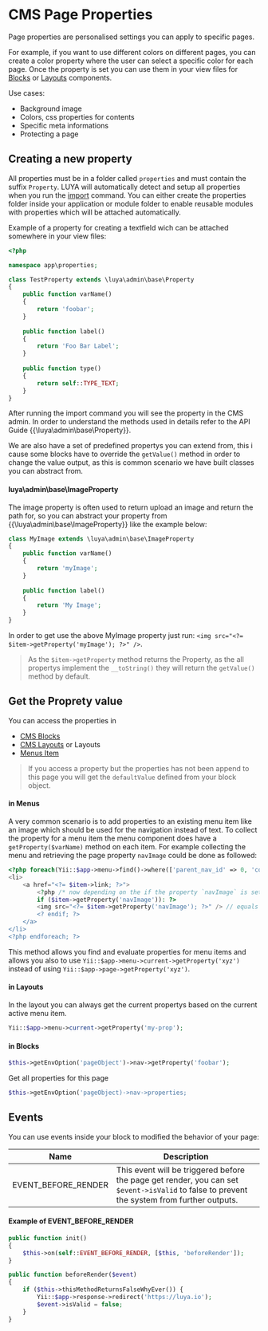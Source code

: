 # CMS Page Properties

Page properties are personalised settings you can apply to specific pages. 

For example, if you want to use different colors on different pages, you can create a color property where the user can select a specific color for each page. Once the property is set you can use them in your view files for [Blocks](app-blocks.md) or [Layouts](app-cmslayouts.md) components.

Use cases:

+ Background image
+ Colors, css properties for contents
+ Specific meta informations
+ Protecting a page

## Creating a new property


All properties must be in a folder called `properties` and must contain the suffix `Property`. LUYA will automatically detect and setup all properties when you run the [import](luya-console.md) command. You can either create the properties folder inside your application or module folder to enable reusable modules with properties which will be attached automatically.

Example of a property for creating a textfield wich can be attached somewhere in your view files:

```php
<?php

namespace app\properties;

class TestProperty extends \luya\admin\base\Property
{
    public function varName()
    {
        return 'foobar';
    }    
    
    public function label()
    {
        return 'Foo Bar Label';
    }
    
    public function type()
    {
        return self::TYPE_TEXT;
    }
}
```

After running the import command you will see the property in the CMS admin. In order to understand the methods used in details refer to the API Guide {{\luya\admin\base\Property}}.

We are also have a set of predefined propertys you can extend from, this i cause some blocks have to override the `getValue()` method in order to change the value output, as this is common scenario we have built classes you can abstract from.

#### luya\admin\base\ImageProperty

The image property is often used to return upload an image and return the path for, so you can abstract your property from {{\luya\admin\base\ImageProperty}} like the example below:

```php
class MyImage extends \luya\admin\base\ImageProperty
{
    public function varName()
    {
        return 'myImage';
    }
    
    public function label()
    {
        return 'My Image';
    }
}
```

In order to get use the above MyImage property just run: `<img src="<?= $item->getProperty('myImage'); ?>" />`.

> As the `$item->getProperty` method returns the Property, as the all propertys implement the `__toString()` they will return the `getValue()` method by default.

## Get the Proprety value

You can access the properties in

+ [CMS Blocks](app-blocks.md)
+ [CMS Layouts](app-cmslayouts.md) or Layouts
+ [Menus Item](app-menu.md)

> If you access a property but the properties has not been append to this page you will get the `defaultValue` defined from your block object.

#### in Menus

A very common scenario is to add properties to an existing menu item like an image which should be used for the navigation instead of text. To collect the property for a menu item the menu component does have a `getProperty($varName)` method on each item. For example collecting the menu and retrieving the page property `navImage` could be done as followed:

```php
<?php foreach(Yii::$app->menu->find()->where(['parent_nav_id' => 0, 'container' => 'default'])->all() as $item): ?>
<li>
	<a href="<?= $item->link; ?>">
		<?php /* now depending on the if the property `navImage` is set for this page item we can access this property object. */
		if ($item->getProperty('navImage')): ?>
		<img src="<?= $item->getProperty('navImage'); ?>" /> // equals to: <img src="<?= $item->getProperty('navImage')->getValue(); ?>" />
		<? endif; ?>
	</a>
</li>
<?php endforeach; ?>
```

This method allows you find and evaluate properties for menu items and allows you also to use `Yii::$app->menu->current->getProperty('xyz')` instead of using `Yii::$app->page->getProperty('xyz')`.

#### in Layouts

In the layout you can always get the current propertys based on the current active menu item.

```php
Yii::$app->menu->current->getProperty('my-prop');
```

#### in Blocks

```php
$this->getEnvOption('pageObject')->nav->getProperty('foobar');
```

Get all properties for this page

```php
$this->getEnvOption('pageObject)->nav->properties;
```

## Events

You can use events inside your block to modified the behavior of your page:

|Name | Description |
|---  | ---
|EVENT_BEFORE_RENDER    |This event will be triggered before the page get render, you can set `$event->isValid` to false to prevent the system from further outputs.

#### Example of EVENT_BEFORE_RENDER

```php
public function init()
{
    $this->on(self::EVENT_BEFORE_RENDER, [$this, 'beforeRender']);
}

public function beforeRender($event)
{
    if ($this->thisMethodReturnsFalseWhyEver()) {
        Yii::$app->response->redirect('https://luya.io');
        $event->isValid = false;
    }
}
```



